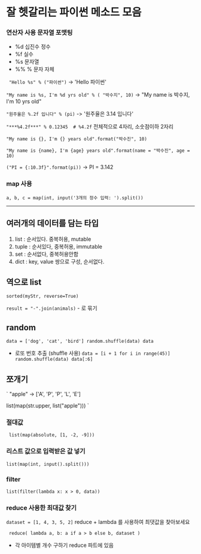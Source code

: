 # 잘 헷갈리는 파이썬 메소드 모음

### 연산자 사용 문자열 포맷팅

* %d   십진수 정수
* %f   실수
* %s   문자열
* %%   %  문자 자체

` "Hello %s" % ("파이썬")` -> 'Hello 파이썬'

` "My name is %s, I'm %d yrs old" % ( "박수지", 10) ` -> "My name is 박수지, I'm 10 yrs old"

` "원주율은 %.2f 입니다" % (pi) ` -> '원주율은 3.14 입니다'

` "***%4.2f***" % 0.12345  # %4.2f ` 전체적으로 4자리, 소숫점이하 2자리

` "My name is {}, I'm {} years old".format("박수진", 10) `

` "My name is {name}, I'm {age} years old".format(name = "박수진", age = 10) `

` ("PI = {:10.3f}".format(pi)) ` -> PI =      3.142

### map 사용
 ` a, b, c = map(int, input('3개의 정수 입력: ').split()) ` 
 
 ----
## 여러개의 데이터를 담는 타입
1. list   :  순서있다.  중복허용,  mutable
2. tuple  :  순서있다,  중복허용,  immutable
3. set : 순서없다,  중복허용안함
4. dict : key, value 쌍으로 구성, 순서없다.


## 역으로 list
`sorted(myStr, reverse=True)`

`result = "-".join(animals)` - 로 묶기

## random

` data = ['dog', 'cat', 'bird']
random.shuffle(data)
data `

* 로또 번호 추출 (shuffle 사용)
` data = [i + 1 for i in range(45)]
random.shuffle(data)
data[:6] `

## 쪼개기
` "apple"  -> ['A', 'P', 'P', 'L', 'E']

list(map(str.upper, list("apple"))) `

### 절대값
 ` list(map(absolute, [1, -2, -9]))`
 
### 리스트 값으로 입력받은 값 넣기
` list(map(int, input().split())) `

### filter
 ` list(filter(lambda x: x > 0, data)) `

### reduce 사용한 최대값 찾기
 ` dataset = [1, 4, 3, 5, 2] `
 reduce + lambda 를 사용하여 최댓값을 찾아보세요

` reduce(
    lambda a, b: a if a > b else b,
    dataset
)` 

* 각 아이템별 개수 구하기 reduce 파트에 있음

























